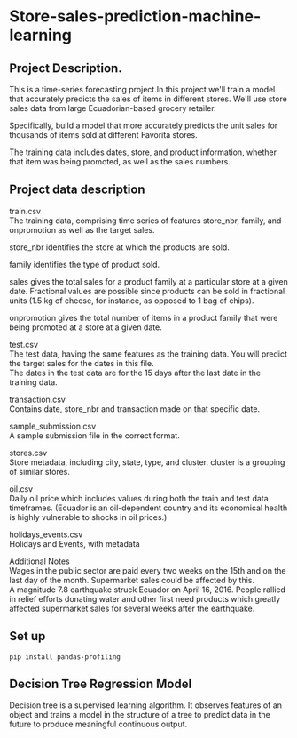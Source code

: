 # Store-sales-prediction-machine-learning
## Project Description.

This is a time-series forecasting project.In this project we'll train a model that accurately predicts the sales of items in different stores. We'll use store sales data from large Ecuadorian-based grocery retailer.

Specifically, build a model that more accurately predicts the unit sales for thousands of items sold at different Favorita stores.

The training data includes dates, store, and product information, whether that item was being promoted, as well as the sales numbers.

## Project data description
train.csv\
The training data, comprising time series of features store_nbr, family, and onpromotion as well as the target sales.

store_nbr identifies the store at which the products are sold.

family identifies the type of product sold.

sales gives the total sales for a product family at a particular store at a given date. Fractional values are possible since products can be sold in fractional units (1.5 kg of cheese, for instance, as opposed to 1 bag of chips).

onpromotion gives the total number of items in a product family that were being promoted at a store at a given date.

test.csv\
The test data, having the same features as the training data. You will predict the target sales for the dates in this file.\
The dates in the test data are for the 15 days after the last date in the training data.

transaction.csv\
Contains date, store_nbr and transaction made on that specific date.

sample_submission.csv\
A sample submission file in the correct format.

stores.csv\
Store metadata, including city, state, type, and cluster.
cluster is a grouping of similar stores.

oil.csv\
Daily oil price which includes values during both the train and test data timeframes. (Ecuador is an oil-dependent country and its economical health is highly vulnerable to shocks in oil prices.)

holidays_events.csv\
Holidays and Events, with metadata

Additional Notes\
Wages in the public sector are paid every two weeks on the 15th and on the last day of the month. Supermarket sales could be affected by this.\
A magnitude 7.8 earthquake struck Ecuador on April 16, 2016. People rallied in relief efforts donating water and other first need products which greatly affected supermarket sales for several weeks after the earthquake.

## Set up
``` 
pip install pandas-profiling
```
## Decision Tree Regression Model
Decision tree is a supervised learning algorithm. It observes features of an object and trains a model in the structure of a tree to predict data in the future to produce meaningful continuous output.

